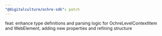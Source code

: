 ```yaml
---
"@digitalculture/ochre-sdk": patch
---
```


feat: enhance type definitions and parsing logic for OchreLevelContextItem and WebElement, adding new properties and refining structure

